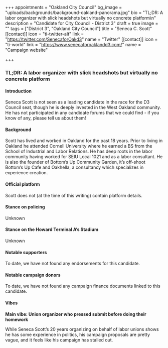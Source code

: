 +++
appointments = "Oakland City Council"
bg_image = "uploads/backgrounds/background-oakland-panorama.jpg"
bio = "TL;DR: A labor organizer with slick headshots but virtually no concrete platform\n"
description = "Candidate for City Council - District 3"
draft = true
image = ""
tags = ["District 3", "Oakland City Council"]
title = "Seneca C. Scott"
[[contact]]
icon = "ti-twitter-alt"
link = "https://twitter.com/SenecaforOakd3"
name = "Twitter"
[[contact]]
icon = "ti-world"
link = "https://www.senecaforoaklandd3.com/"
name = "Campaign website"

+++
### TL;DR: A labor organizer with slick headshots but virtually no concrete platform

#### Introduction

Seneca Scott is not seen as a leading candidate in the race for the D3 Council seat, though he is deeply invested in the West Oakland community. He has not participated in any candidate forums that we could find - if you know of any, please tell us about them!

#### Background

Scott has lived and worked in Oakland for the past 18 years. Prior to living in Oakland he attended Cornell University where he earned a BS from the School of Industrial and Labor Relations. He has deep roots in the labor community having worked for SEIU Local 1021 and as a labor consultant. He is also the founder of Bottom’s Up Community Garden, it’s off-shoot Bottom’s Up Cafe and Oakhella, a consultancy which specializes in experience creation.

#### Official platform

Scott does not (at the time of this writing) contain platform details.

#### Stance on policing

Unknown

#### Stance on the Howard Terminal A’s Stadium

Unknown

#### Notable supporters

To date, we have not found any endorsements for this candidate.

#### Notable campaign donors

To date, we have not found any campaign finance documents linked to this candidate.

#### Vibes

**Main vibe: Union organizer who pressed submit before doing their homework**

While Seneca Scott’s 20 years organizing on behalf of labor unions shows he has some experience in politics, his campaign proposals are pretty vague, and it feels like his campaign has stalled out.